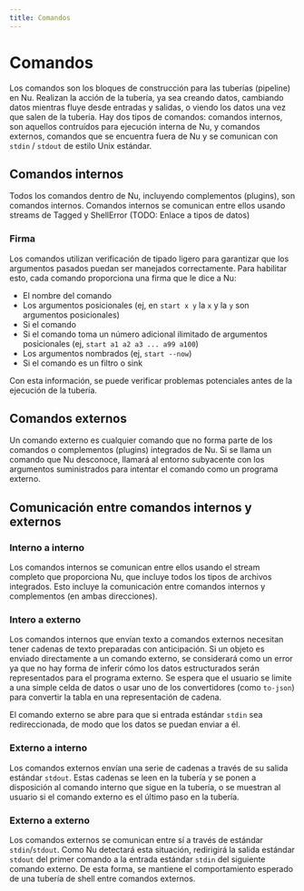 ```yaml
---
title: Comandos
---
```


# Comandos

Los comandos son los bloques de construcción para las tuberías (pipeline) en Nu. Realizan la acción de la tubería, ya sea creando datos, cambiando datos mientras fluye desde entradas y salidas, o viendo los datos una vez que salen de la tubería. Hay dos tipos de comandos: comandos internos, son aquellos contruídos para ejecución interna de Nu, y comandos externos, comandos que se encuentra fuera de Nu y se comunican con `stdin` / `stdout` de estilo Unix estándar.

## Comandos internos

Todos los comandos dentro de Nu, incluyendo complementos (plugins), son comandos internos. Comandos internos se comunican entre ellos usando streams de Tagged<Value> y ShellError (TODO: Enlace a tipos de datos)

### Firma

Los comandos utilizan verificación de tipado ligero para garantizar que los argumentos pasados puedan ser manejados correctamente. Para habilitar esto, cada comando proporciona una firma que le dice a Nu:

* El nombre del comando
* Los argumentos posicionales (ej, en `start x y` la `x` y la `y` son argumentos posicionales)
* Si el comando 
* Si el comando toma un número adicional ilimitado de argumentos posicionales (ej, `start a1 a2 a3 ... a99 a100`)
* Los argumentos nombrados (ej, `start --now`)
* Si el comando es un filtro o sink

Con esta información, se puede verificar problemas potenciales antes de la ejecución de la tubería.

## Comandos externos

Un comando externo es cualquier comando que no forma parte de los comandos o complementos (plugins) integrados de Nu. Si se llama un comando que Nu desconoce, llamará al entorno subyacente con los argumentos suministrados para intentar el comando como un programa externo.

## Comunicación entre comandos internos y externos

### Interno a interno

Los comandos internos se comunican entre ellos usando el stream completo que proporciona Nu, que incluye todos los tipos de archivos integrados. Esto incluye la comunicación entre comandos internos y complementos (en ambas direcciones).

### Intero a externo

Los comandos internos que envían texto a comandos externos necesitan tener cadenas de texto preparadas con anticipación. Si un objeto es enviado directamente a un comando externo, se considerará como un error ya que no hay forma de inferir cómo los datos estructurados serán representados para el programa externo. Se espera que el usuario se limite a una simple celda de datos o usar uno de los convertidores (como `to-json`) para convertir la tabla en una representación de cadena.

El comando externo se abre para que si entrada estándar `stdin` sea redireccionada, de modo que los datos se puedan enviar a él.

### Externo a interno

Los comandos externos envían una serie de cadenas a través de su salida estándar `stdout`. Estas cadenas se leen en la tubería y se ponen a disposición al comando interno que sigue en la tubería, o se muestran al usuario si el comando externo es el último paso en la tubería.

### Externo a externo

Los comandos externos se comunican entre sí a través de estándar `stdin`/`stdout`. Como Nu detectará esta situación, redirigirá la salida estándar `stdout` del primer comando a la entrada estándar `stdin` del siguiente comando externo. De esta forma, se mantiene el comportamiento esperado de una tubería de shell entre comandos externos.
